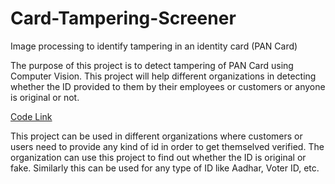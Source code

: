 # Card-Tampering-Screener
Image processing to identify tampering in an identity card (PAN Card)

The purpose of this project is to detect tampering of PAN Card using Computer Vision. This project will help different organizations in detecting whether the ID provided to them by their employees or customers or anyone is original or not.

[Code Link](https://github.com/chitransh1998/Card-Tampering-Screener/blob/main/Card_Tampering_Screener.ipynb)

This project can be used in different organizations where customers or users need to provide any kind of id in order to get themselved verified. The organization can use this project to find out whether the ID is original or fake. Similarly this can be used for any type of ID like Aadhar, Voter ID, etc.
